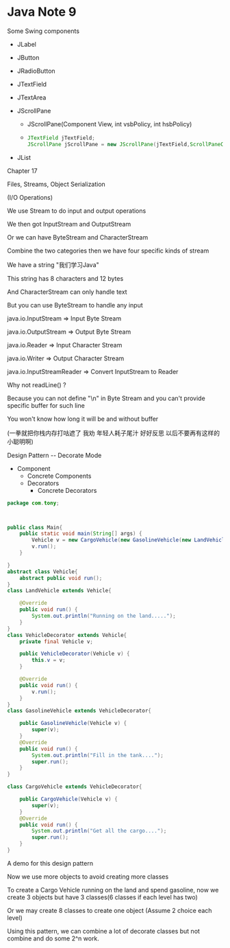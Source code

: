 # Java Note 9

Some Swing components

* JLabel

* JButton

* JRadioButton

* JTextField

* JTextArea

* JScrollPane

  * JScrollPane(Component View, int vsbPolicy, int hsbPolicy)

  * ```java
    JTextField jTextField;
    JScrollPane jScrollPane = new JScrollPane(jTextField,ScrollPaneConstants.VERTICAL_SCROLLBAR_ALWAYS,ScrollPaneConstants.HORIZONTAL_SCROLLBAR_ALWAYS);
    ```

* JList

Chapter 17

Files, Streams, Object Serialization

(I/O Operations)

We use Stream to do input and output operations

We then got InputStream and OutputStream

Or we can have ByteStream and CharacterStream

Combine the two categories then we have four specific kinds of stream

We have a string "我们学习Java"

This string has 8 characters and 12 bytes

And CharacterStream can only handle text

But you can use ByteStream to handle any input

java.io.InputStream => Input Byte Stream

java.io.OutputStream => Output Byte Stream

java.io.Reader => Input Character Stream

java.io.Writer => Output Character Stream

java.io.InputStreamReader => Convert InputStream to Reader

Why not readLine() ?

Because you can not define "\n" in Byte Stream and you can't provide specific buffer for such line

You won't know how long it will be and without buffer

(一拳就把你栈内存打咕遮了 我劝 年轻人耗子尾汁 好好反思 以后不要再有这样的小聪明啊)

Design Pattern -- Decorate Mode

* Component
  * Concrete Components 
  * Decorators
    * Concrete Decorators

```java
package com.tony;



public class Main{
    public static void main(String[] args) {
        Vehicle v = new CargoVehicle(new GasolineVehicle(new LandVehicle()));
        v.run();
    }

}
abstract class Vehicle{
    abstract public void run();
}
class LandVehicle extends Vehicle{

    @Override
    public void run() {
        System.out.println("Running on the land.....");
    }
}
class VehicleDecorator extends Vehicle{
    private final Vehicle v;

    public VehicleDecorator(Vehicle v) {
        this.v = v;
    }

    @Override
    public void run() {
        v.run();
    }
}
class GasolineVehicle extends VehicleDecorator{

    public GasolineVehicle(Vehicle v) {
        super(v);
    }
    @Override
    public void run() {
        System.out.println("Fill in the tank....");
        super.run();
    }
}

class CargoVehicle extends VehicleDecorator{

    public CargoVehicle(Vehicle v) {
        super(v);
    }
    @Override
    public void run() {
        System.out.println("Get all the cargo....");
        super.run();
    }
}
```

A demo for this design pattern

Now we use more objects to avoid creating more classes

To create a Cargo Vehicle running on the land and spend gasoline, now we create 3 objects but have 3 classes(6 classes if each level has two)

Or we may create 8 classes to create one object (Assume 2 choice each level)

Using this pattern, we can combine a lot of decorate classes but not combine and do some 2^n work.